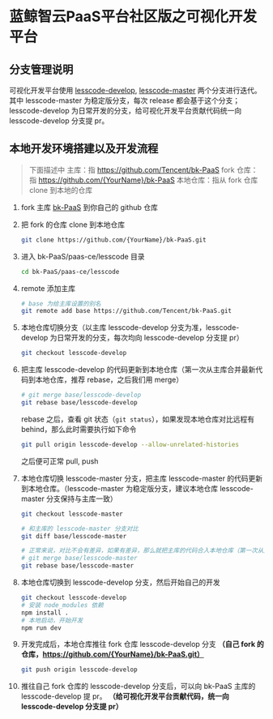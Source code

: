 # 蓝鲸智云PaaS平台社区版之可视化开发平台

## 分支管理说明

可视化开发平台使用 [lesscode-develop](https://github.com/Tencent/bk-PaaS/tree/lesscode-develop), [lesscode-master](https://github.com/Tencent/bk-PaaS/tree/lesscode-master) 两个分支进行迭代。其中 lesscode-master 为稳定版分支，每次 release 都会基于这个分支；lesscode-develop 为日常开发的分支，给可视化开发平台贡献代码统一向 lesscode-develop 分支提 pr。

## 本地开发环境搭建以及开发流程

> 下面描述中
> 主库：指 https://github.com/Tencent/bk-PaaS
> fork 仓库：指 https://github.com/{YourName}/bk-PaaS
> 本地仓库：指从 fork 仓库 clone 到本地的仓库

1. fork 主库 [bk-PaaS](https://github.com/Tencent/bk-PaaS) 到你自己的 github 仓库
2. 把 fork 的仓库 clone 到本地仓库
    ```bash
    git clone https://github.com/{YourName}/bk-PaaS.git
    ```
3. 进入 bk-PaaS/paas-ce/lesscode 目录
    ```bash
    cd bk-PaaS/paas-ce/lesscode
    ```
4. remote 添加主库
    ```bash
    # base 为给主库设置的别名
    git remote add base https://github.com/Tencent/bk-PaaS.git
    ```
5. 本地仓库切换分支（以主库 lesscode-develop 分支为准，lesscode-develop 为日常开发的分支，每次均向 lesscode-develop 分支提 pr）
    ```bash
    git checkout lesscode-develop
    ```
6. 把主库 lesscode-develop 的代码更新到本地仓库（第一次从主库合并最新代码到本地仓库，推荐 rebase，之后我们用 merge）
    ```bash
    # git merge base/lesscode-develop
    git rebase base/lesscode-develop
    ```
    rebase 之后，查看 git 状态（`git status`），如果发现本地仓库对比远程有 behind，那么此时需要执行如下命令
    ```bash
    git pull origin lesscode-develop --allow-unrelated-histories
    ```
    之后便可正常 pull, push

7. 本地仓库切换 lesscode-master 分支，把主库 lesscode-master 的代码更新到本地仓库。（lesscode-master 为稳定版分支，建议本地仓库 lesscode-master 分支保持与主库一致）
    ```bash
    git checkout lesscode-master

    # 和主库的 lesscode-master 分支对比
    git diff base/lesscode-master

    # 正常来说，对比不会有差异，如果有差异，那么就把主库的代码合入本地仓库（第一次从主库合并最新代码到自己的库，推荐 rebase，之后我们用 merge）
    # git merge base/lesscode-master
    git rebase base/lesscode-master
    ```
8. 本地仓库切换到 lesscode-develop 分支，然后开始自己的开发
    ```bash
    git checkout lesscode-develop
    # 安装 node_modules 依赖
    npm install .
    # 本地启动，开始开发
    npm run dev
    ```
9. 开发完成后，本地仓库推往 fork 仓库 lesscode-develop 分支 **（自己 fork 的仓库，https://github.com/{YourName}/bk-PaaS.git）**
    ```bash
    git push origin lesscode-develop
    ```
10. 推往自己 fork 仓库的 lesscode-develop 分支后，可以向 bk-PaaS 主库的 lesscode-develop 提 pr。 **（给可视化开发平台贡献代码，统一向 lesscode-develop 分支提 pr）**
